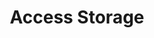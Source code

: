 ---
title: "Access Storage"
url: /north-york/access-storage-york-mills-road/
shop: storage rental
---